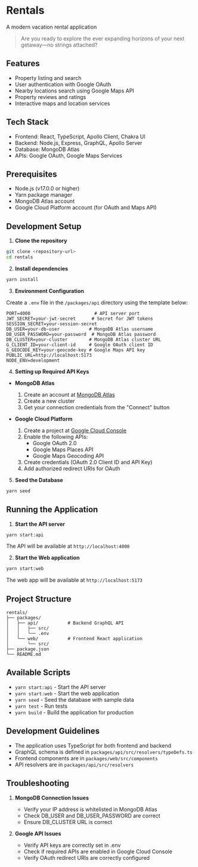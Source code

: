 # Rentals

A modern vacation rental application

> Are you ready to explore the ever expanding horizons of your next getaway—no strings attached?

## Features

- Property listing and search
- User authentication with Google OAuth
- Nearby locations search using Google Maps API
- Property reviews and ratings
- Interactive maps and location services

## Tech Stack

- Frontend: React, TypeScript, Apollo Client, Chakra UI
- Backend: Node.js, Express, GraphQL, Apollo Server
- Database: MongoDB Atlas
- APIs: Google OAuth, Google Maps Services

## Prerequisites

- Node.js (v17.0.0 or higher)
- Yarn package manager
- MongoDB Atlas account
- Google Cloud Platform account (for OAuth and Maps API)

## Development Setup

1. **Clone the repository**
```bash
git clone <repository-url>
cd rentals
```

2. **Install dependencies**
```bash
yarn install
```

3. **Environment Configuration**

Create a `.env` file in the `/packages/api` directory using the template below:

```env
PORT=4000                        # API server port
JWT_SECRET=your-jwt-secret      # Secret for JWT tokens
SESSION_SECRET=your-session-secret
DB_USER=your-db-user           # MongoDB Atlas username
DB_USER_PASSWORD=your-password  # MongoDB Atlas password
DB_CLUSTER=your-cluster        # MongoDB Atlas cluster URL
G_CLIENT_ID=your-client-id     # Google OAuth client ID
G_GEOCODE_KEY=your-geocode-key # Google Maps API key
PUBLIC_URL=http://localhost:5173
NODE_ENV=development
```

4. **Setting up Required API Keys**

- **MongoDB Atlas**
  1. Create an account at [MongoDB Atlas](https://www.mongodb.com/cloud/atlas)
  2. Create a new cluster
  3. Get your connection credentials from the "Connect" button
  
- **Google Cloud Platform**
  1. Create a project at [Google Cloud Console](https://console.cloud.google.com)
  2. Enable the following APIs:
     - Google OAuth 2.0
     - Google Maps Places API
     - Google Maps Geocoding API
  3. Create credentials (OAuth 2.0 Client ID and API Key)
  4. Add authorized redirect URIs for OAuth

5. **Seed the Database**
```bash
yarn seed
```

## Running the Application

1. **Start the API server**
```bash
yarn start:api
```
The API will be available at `http://localhost:4000`

2. **Start the Web application**
```bash
yarn start:web
```
The web app will be available at `http://localhost:5173`

## Project Structure

```
rentals/
├── packages/
│   ├── api/           # Backend GraphQL API
│   │   ├── src/
│   │   └── .env
│   └── web/           # Frontend React application
│       └── src/
├── package.json
└── README.md
```

## Available Scripts

- `yarn start:api` - Start the API server
- `yarn start:web` - Start the web application
- `yarn seed` - Seed the database with sample data
- `yarn test` - Run tests
- `yarn build` - Build the application for production

## Development Guidelines

- The application uses TypeScript for both frontend and backend
- GraphQL schema is defined in `packages/api/src/resolvers/typeDefs.ts`
- Frontend components are in `packages/web/src/components`
- API resolvers are in `packages/api/src/resolvers`

## Troubleshooting

1. **MongoDB Connection Issues**
   - Verify your IP address is whitelisted in MongoDB Atlas
   - Check DB_USER and DB_USER_PASSWORD are correct
   - Ensure DB_CLUSTER URL is correct

2. **Google API Issues**
   - Verify API keys are correctly set in .env
   - Check if required APIs are enabled in Google Cloud Console
   - Verify OAuth redirect URIs are correctly configured

